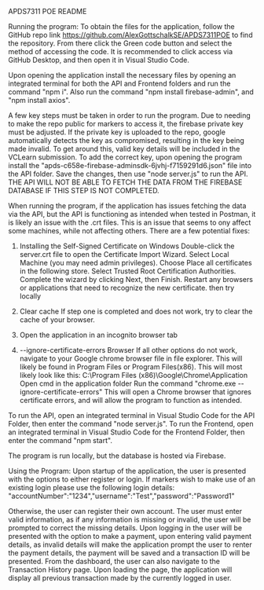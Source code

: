 APDS7311 POE README

Running the program:
To obtain the files for the application, follow the GitHub repo link https://github.com/AlexGottschalkSE/APDS7311POE to find the repository. From there click the Green code button and select the method of accessing the code. It is recommended to click access via GitHub Desktop, and then open it in Visual Studio Code.

Upon opening the application install the necessary files by opening an integrated terminal for both the API and Frontend folders and run the command "npm i". Also run the command "npm install firebase-admin", and "npm install axios".

A few key steps must be taken in order to run the program. Due to needing to make the repo public for markers to access it, the firebase private key must be adjusted. If the private key is uploaded to the repo, google automatically detects the key as compromised, resulting in the key being made invalid. 
To get around this, valid key details will be included in the VCLearn submission. To add the correct key, upon opening the program  install the "apds-c658e-firebase-adminsdk-6jvhj-f7159291d6.json" file into the API folder. 
Save the changes, then use "node server.js" to run the API. THE API WILL NOT BE ABLE TO FETCH THE DATA FROM THE FIREBASE DATABASE IF THIS STEP IS NOT COMPLETED.

When running the program, if the application has issues fetching the data via the API, but the API is functioning as intended when tested in Postman, it is likely an issue with the .crt files. This is an issue that seems to ony affect some machines, while not affecting others. There are a few potential fixes:

1. Installing the Self-Signed Certificate on Windows
Double-click the server.crt file to open the Certificate Import Wizard.
Select Local Machine (you may need admin privileges).
Choose Place all certificates in the following store.
Select Trusted Root Certification Authorities.
Complete the wizard by clicking Next, then Finish.
Restart any browsers or applications that need to recognize the new certificate.
then try locally

2. Clear cache
If step one is completed and does not work, try to clear the cache of your browser.

3. Open the application in an incognito browser tab

4. --ignore-certificate-errors Browser
If all other options do not work, navigate to your Google chrome browser file in file explorer.
This will likely be found in Program Files or Program Files(x86).
This will most likely look like this: 
C:\Program Files (x86)\Google\Chrome\Application
Open cmd in the application folder
Run the command "chrome.exe --ignore-certificate-errors"
This will open a Chrome browser that ignores certificate errors, and will allow the program to function as intended.

To run the API, open an integrated terminal in Visual Studio Code for the API Folder, then enter the command "node server.js".
To run the Frontend, open an integrated terminal in Visual Studio Code for the Frontend Folder, then enter the command "npm start".

The program is run locally, but the database is hosted via Firebase.

Using the Program:
Upon startup of the application, the user is presented with the options to either register or login. If markers wish to make use of an existing login please use the following login details:
"accountNumber":"1234","username":"Test","password":"Password1"

Otherwise, the user can register their own account. The user must enter valid information, as if any information is missing or invalid, the user will be prompted to correct the missing details.
Upon logging in the user will be presented with the option to make a payment, upon entering valid payment details, as invalid details will make the application prompt the user to renter the payment details, the payment will be saved and a transaction ID will be presented.
From the dashboard, the user can also navigate to the Transaction History page. Upon loading the page, the application will display all previous transaction made by the currently logged in user.

